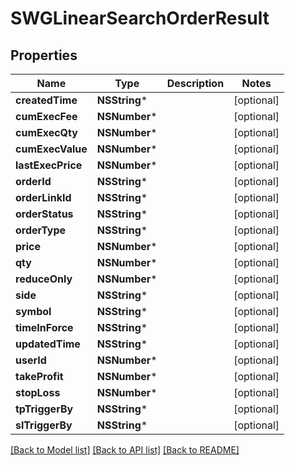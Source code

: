 # SWGLinearSearchOrderResult

## Properties
Name | Type | Description | Notes
------------ | ------------- | ------------- | -------------
**createdTime** | **NSString*** |  | [optional] 
**cumExecFee** | **NSNumber*** |  | [optional] 
**cumExecQty** | **NSNumber*** |  | [optional] 
**cumExecValue** | **NSNumber*** |  | [optional] 
**lastExecPrice** | **NSNumber*** |  | [optional] 
**orderId** | **NSString*** |  | [optional] 
**orderLinkId** | **NSString*** |  | [optional] 
**orderStatus** | **NSString*** |  | [optional] 
**orderType** | **NSString*** |  | [optional] 
**price** | **NSNumber*** |  | [optional] 
**qty** | **NSNumber*** |  | [optional] 
**reduceOnly** | **NSNumber*** |  | [optional] 
**side** | **NSString*** |  | [optional] 
**symbol** | **NSString*** |  | [optional] 
**timeInForce** | **NSString*** |  | [optional] 
**updatedTime** | **NSString*** |  | [optional] 
**userId** | **NSNumber*** |  | [optional] 
**takeProfit** | **NSNumber*** |  | [optional] 
**stopLoss** | **NSNumber*** |  | [optional] 
**tpTriggerBy** | **NSString*** |  | [optional] 
**slTriggerBy** | **NSString*** |  | [optional] 

[[Back to Model list]](../README.md#documentation-for-models) [[Back to API list]](../README.md#documentation-for-api-endpoints) [[Back to README]](../README.md)


